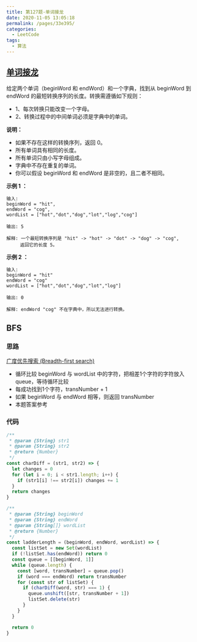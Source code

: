 ```yaml
---
title: 第127题-单词接龙
date: 2020-11-05 13:05:18
permalink: /pages/33e395/
categories:
  - LeetCode
tags:
  - 算法
---
```


## [单词接龙](https://leetcode-cn.com/problems/word-ladder/)

给定两个单词（beginWord 和 endWord）和一个字典，找到从 beginWord 到 endWord 的最短转换序列的长度。转换需遵循如下规则：

- 1、每次转换只能改变一个字母。
- 2、转换过程中的中间单词必须是字典中的单词。

**说明：**

- 如果不存在这样的转换序列，返回 0。
- 所有单词具有相同的长度。
- 所有单词只由小写字母组成。
- 字典中不存在重复的单词。
- 你可以假设 beginWord 和 endWord 是非空的，且二者不相同。

**示例 1 ：**

```
输入:
beginWord = "hit",
endWord = "cog",
wordList = ["hot","dot","dog","lot","log","cog"]

输出: 5

解释: 一个最短转换序列是 "hit" -> "hot" -> "dot" -> "dog" -> "cog",
     返回它的长度 5。
```

<!-- more -->

**示例 2 ：**

```
输入:
beginWord = "hit"
endWord = "cog"
wordList = ["hot","dot","dog","lot","log"]

输出: 0

解释: endWord "cog" 不在字典中，所以无法进行转换。
```

## BFS

### 思路

[广度优先搜索 (Breadth-first search)](https://zh.wikipedia.org/zh/%E5%B9%BF%E5%BA%A6%E4%BC%98%E5%85%88%E6%90%9C%E7%B4%A2)

- 循环比较 beginWord 与 wordList 中的字符，把相差1个字符的字符放入 queue，等待循环比较
- 每成功找到1个字符，transNumber + 1
- 如果 beginWord 与 endWord 相等，则返回 transNumber
- 本题答案参考

### 代码

```JavaScript
/**
 * @param {String} str1
 * @param {String} str2
 * @return {Number}
 */
const charDiff = (str1, str2) => {
  let changes = 0
  for (let i = 0; i < str1.length; i++) {
    if (str1[i] !== str2[i]) changes += 1
  }
  return changes
}

/**
 * @param {String} beginWord
 * @param {String} endWord
 * @param {String[]} wordList
 * @return {Number}
 */
const ladderLength = (beginWord, endWord, wordList) => {
  const listSet = new Set(wordList)
  if (!listSet.has(endWord)) return 0
  const queue = [[beginWord, 1]]
  while (queue.length) {
    const [word, transNumber] = queue.pop()
    if (word === endWord) return transNumber
    for (const str of listSet) {
      if (charDiff(word, str) === 1) {
        queue.unshift([str, transNumber + 1])
        listSet.delete(str)
      }
    }
  }

  return 0
}
```
